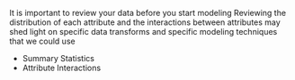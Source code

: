 It is important to review your data before you start modeling Reviewing the distribution of
each attribute and the interactions between attributes may shed light on specific data transforms
and specific modeling techniques that we could use

- Summary Statistics
- Attribute Interactions